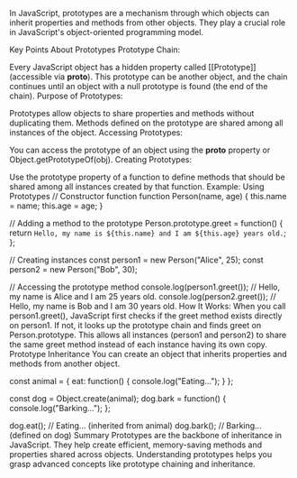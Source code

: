 In JavaScript, prototypes are a mechanism through which objects can inherit properties and methods from other objects. They play a crucial role in JavaScript's object-oriented programming model.

Key Points About Prototypes
Prototype Chain:

Every JavaScript object has a hidden property called [[Prototype]] (accessible via __proto__).
This prototype can be another object, and the chain continues until an object with a null prototype is found (the end of the chain).
Purpose of Prototypes:

Prototypes allow objects to share properties and methods without duplicating them.
Methods defined on the prototype are shared among all instances of the object.
Accessing Prototypes:

You can access the prototype of an object using the __proto__ property or Object.getPrototypeOf(obj).
Creating Prototypes:

Use the prototype property of a function to define methods that should be shared among all instances created by that function.
Example: Using Prototypes
// Constructor function
function Person(name, age) {
    this.name = name;
    this.age = age;
}

// Adding a method to the prototype
Person.prototype.greet = function() {
    return `Hello, my name is ${this.name} and I am ${this.age} years old.`;
};

// Creating instances
const person1 = new Person("Alice", 25);
const person2 = new Person("Bob", 30);

// Accessing the prototype method
console.log(person1.greet()); // Hello, my name is Alice and I am 25 years old.
console.log(person2.greet()); // Hello, my name is Bob and I am 30 years old.
How It Works:
When you call person1.greet(), JavaScript first checks if the greet method exists directly on person1.
If not, it looks up the prototype chain and finds greet on Person.prototype.
This allows all instances (person1 and person2) to share the same greet method instead of each instance having its own copy.
Prototype Inheritance
You can create an object that inherits properties and methods from another object.


const animal = {
    eat: function() {
        console.log("Eating...");
    }
};

const dog = Object.create(animal);
dog.bark = function() {
    console.log("Barking...");
};

dog.eat(); // Eating... (inherited from animal)
dog.bark(); // Barking... (defined on dog)
Summary
Prototypes are the backbone of inheritance in JavaScript.
They help create efficient, memory-saving methods and properties shared across objects.
Understanding prototypes helps you grasp advanced concepts like prototype chaining and inheritance.